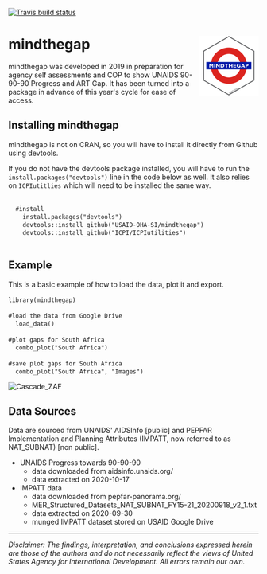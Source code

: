<!-- badges: start -->
[![Travis build status](https://travis-ci.com/USAID-OHA-SI/mindthegap.svg?branch=master)](https://travis-ci.com/USAID-OHA-SI/mindthegap)
<!-- badges: end -->

# mindthegap <img src='man/figures/logo.png' align="right" height="120" />

mindthegap was developed in 2019 in preparation for agency self assessments and COP to show UNAIDS 90-90-90 Progress and ART Gap. It has been turned into a package in advance of this year's cycle for ease of access.

## Installing mindthegap

mindthegap is not on CRAN, so you will have to install it directly from Github using devtools.

If you do not have the devtools package installed, you will have to run the `install.packages("devtools")` line in the code below as well. It also relies on `ICPIutitlies` which will need to be installed the same way.

```{r}

  #install
    install.packages("devtools")
    devtools::install_github("USAID-OHA-SI/mindthegap")
    devtools::install_github("ICPI/ICPIutilities")
    
```

## Example

This is a basic example of how to load the data, plot it and export.

```{r}
library(mindthegap)

#load the data from Google Drive
  load_data()

#plot gaps for South Africa
  combo_plot("South Africa")
  
#save plot gaps for South Africa
  combo_plot("South Africa", "Images")

```

![Cascade_ZAF](https://user-images.githubusercontent.com/8933069/97037419-43cfab80-1537-11eb-9957-1c5072b465dd.png)

## Data Sources

Data are sourced from UNAIDS' AIDSInfo [public] and PEPFAR Implementation and Planning Attributes (IMPATT, now referred to as NAT_SUBNAT) [non public].

  - UNAIDS Progress towards 90-90-90
    - data downloaded from aidsinfo.unaids.org/ 
    - data extracted on 2020-10-17
  - IMPATT data
    - data downloaded from pepfar-panorama.org/
    - MER_Structured_Datasets_NAT_SUBNAT_FY15-21_20200918_v2_1.txt
    - data extracted on 2020-09-30
    - munged IMPATT dataset stored on USAID Google Drive


---

*Disclaimer: The findings, interpretation, and conclusions expressed herein are those of the authors and do not necessarily reflect the views of United States Agency for International Development. All errors remain our own.*
